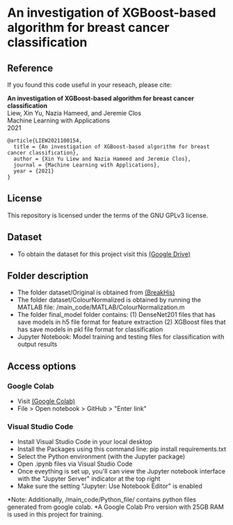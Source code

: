 # An investigation of XGBoost-based algorithm for breast cancer classification

## Reference

If you found this code useful in your reseach, please cite:

**An investigation of XGBoost-based algorithm for breast cancer classification**\
Liew, Xin Yu, Nazia Hameed, and Jeremie Clos\
Machine Learning with Applications\
2021
```
@article{LIEW2021100154,
  title = {An investigation of XGBoost-based algorithm for breast cancer classification},
  author = {Xin Yu Liew and Nazia Hameed and Jeremie Clos},
  journal = {Machine Learning with Applications},
  year = {2021}
}
```
## License

This repository is licensed under the terms of the GNU GPLv3 license.

## Dataset
* To obtain the dataset for this project visit this [(Google Drive)](https://drive.google.com/drive/folders/1JwLRvkkvZowtWnMi7TfiFdHjyNj9lbXX?usp=sharing)

## Folder description
* The folder dataset/Original is obtained from [(BreakHis)](https://web.inf.ufpr.br/vri/databases/breast-cancer-histopathological-database-breakhis/)
* The folder dataset/ColourNormalized is obtained by running the MATLAB file: /main_code/MATLAB/ColourNormalization.m
* The folder final_model folder contains: (1) DenseNet201 files that has save models in h5 file format for feature extraction (2) XGBoost files that has save models in pkl file format for classification
* Jupyter Notebook: Model training and testing files for classification with output results

## Access options
### Google Colab 
* Visit [(Google Colab)](https://colab.research.google.com/)
* File > Open notebook > GitHub > "Enter link"
### Visual Studio Code
* Install Visual Studio Code in your local desktop
* Install the Packages using this command line: pip install requirements.txt
* Select the Python environment (with the Jupyter package)
* Open .ipynb files via Visual Studio Code
* Once eveything is set up, you'll can view the Jupyter notebook interface with the "Jupyter Server" indicator at the top right
* Make sure the setting "Jupyter: Use Notebook Editor" is enabled

*Note: Additionally, /main_code/Python_file/ contains python files generated from google colab. 
*A Google Colab Pro version with 25GB RAM is used in this project for training.
